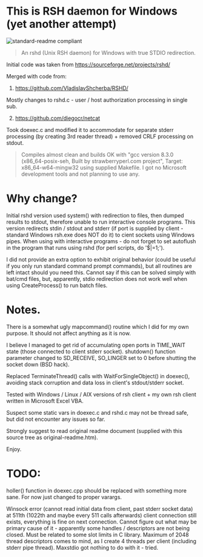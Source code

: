 # This is RSH daemon for Windows (yet another attempt)

![standard-readme compliant](https://img.shields.io/badge/readme%20style-standard-brightgreen.svg?style=flat-square)

> An rshd (Unix RSH daemon) for Windows with true STDIO redirection.

Initial code was taken from https://sourceforge.net/projects/rshd/

Merged with code from:

1) https://github.com/VladislavShcherba/RSHD/

Mostly changes to rshd.c - user / host authorization processing in single sub.

2) https://github.com/diegocr/netcat

Took doexec.c and modified it to accommodate for separate stderr processing (by
creating 3rd reader thread) + removed CRLF processing on stdout.


>Compiles almost clean and builds OK with "gcc version 8.3.0 (x86_64-posix-seh,
Built by strawberryperl.com project", Target: x86_64-w64-mingw32 using supplied
Makefile. I got no Microsoft development tools and not planning to use any.


# Why change?

Initial rshd version used system() with redirection to files, then dumped
results to stdout, therefore unable to run interactive console programs. This
version redirects stdin / stdout and stderr (if port is supplied by client -
standard Windows rsh.exe does NOT do it) to cient sockets using Windows pipes.
When using with interactive programs - do not forget to set autoflush in the
program that runs using rshd (for perl scripts, do '$|=1;').

I did not provide an extra option to exhibit original behavior (could be useful
if you only run standard command prompt commands), but all routines are left
intact should you need this. Cannot say if this can be solved simply with
bat/cmd files, but, apparently, stdio redirection does not work well when using
CreateProcess() to run batch files.

# Notes.

There is a somewhat ugly mapcommand() routine which I did for my own purpose. It
should not affect anything as it is now.

I believe I managed to get rid of accumulating open ports in TIME_WAIT state
(those connected to client stderr socket). shutdown() function parameter changed
to SD_RECEIVE, SO_LINGER set to 0 before shutting the socket down (BSD hack).

Replaced TerminateThread() calls with WaitForSingleObject() in doexec(),
avoiding stack corruption and data loss in client's stdout/stderr socket.

Tested with Windows / Linux / AIX versions of rsh client + my own rsh client
written in Microsoft Excel VBA.

Suspect some static vars in doexec.c and rshd.c may not be thread safe, but did
not encounter any issues so far.

Strongly suggest to read original readme document (supplied with this source
tree as original-readme.htm).

Enjoy.


# TODO:

holler() function in doexec.cpp should be replaced with something more sane. For
now just changed to proper varargs.

Winsock error (cannot read initial data from client, past stderr socket data) at
511th (1022th and maybe every 511 calls afterwards) client connection still
exists, everything is fine on next connection. Cannot figure out what may be
primary cause of it - apparently some handles / descriptors are not being
closed. Must be related to some slot limits in C library. Maximum of 2048 thread
descriptors comes to mind, as I create 4 threads per client (including stderr
pipe thread). Maxstdio got nothing to do with it - tried.
